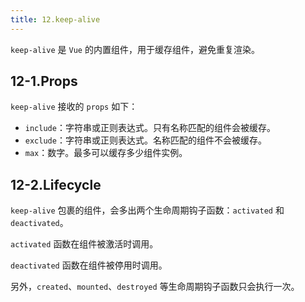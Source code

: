 ```yaml
---
title: 12.keep-alive
---
```


`keep-alive` 是 `Vue` 的内置组件，用于缓存组件，避免重复渲染。

## 12-1.Props

`keep-alive` 接收的 `props` 如下：

- `include`：字符串或正则表达式。只有名称匹配的组件会被缓存。
- `exclude`：字符串或正则表达式。名称匹配的组件不会被缓存。
- `max`：数字。最多可以缓存多少组件实例。

## 12-2.Lifecycle

`keep-alive` 包裹的组件，会多出两个生命周期钩子函数：`activated` 和 `deactivated`。

`activated` 函数在组件被激活时调用。

`deactivated` 函数在组件被停用时调用。

另外，`created`、`mounted`、`destroyed` 等生命周期钩子函数只会执行一次。
